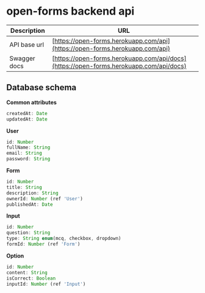 # open-forms backend api

| Description      | URL |
| ----------- | ----------- |
| API base url      | [https://open-forms.herokuapp.com/api](https://open-forms.herokuapp.com/api)       |
| Swagger docs   | [https://open-forms.herokuapp.com/api/docs](https://open-forms.herokuapp.com/api/docs)        |


## Database schema

**Common attributes**
```js
createdAt: Date
updatedAt: Date
```

**User**
```js
id: Number
fullName: String
email: String
password: String
```

**Form**
```js
id: Number
title: String
description: String
ownerId: Number (ref 'User')
publishedAt: Date
```
**Input**
```js
id: Number
question: String
type: String enum(mcq, checkbox, dropdown)
formId: Number (ref 'Form')
```

**Option**
```js
id: Number
content: String
isCorrect: Boolean
inputId: Number (ref 'Input')
```














